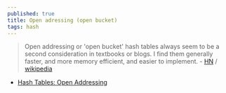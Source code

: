 ```yaml
---
published: true
title: Open adressing (open bucket)
tags: hash
---
```

> Open addressing or 'open bucket' hash tables always seem to be a second consideration in textbooks or blogs. I find them generally faster, and more memory efficient, and easier to implement. - [HN](https://news.ycombinator.com/item?id=28891033) / [wikipedia](https://en.wikipedia.org/wiki/Open_addressing)

- [Hash Tables: Open Addressing](https://programming.guide/hash-tables-open-addressing.html)
